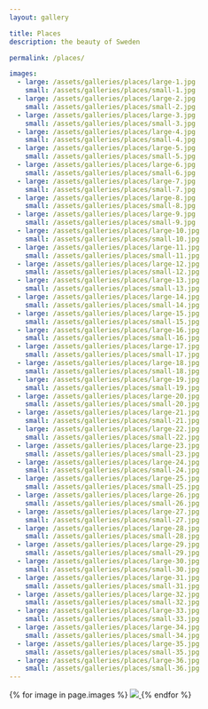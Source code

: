 ```yaml
---
layout: gallery

title: Places
description: the beauty of Sweden

permalink: /places/

images:
  - large: /assets/galleries/places/large-1.jpg
    small: /assets/galleries/places/small-1.jpg
  - large: /assets/galleries/places/large-2.jpg
    small: /assets/galleries/places/small-2.jpg
  - large: /assets/galleries/places/large-3.jpg
    small: /assets/galleries/places/small-3.jpg
  - large: /assets/galleries/places/large-4.jpg
    small: /assets/galleries/places/small-4.jpg
  - large: /assets/galleries/places/large-5.jpg
    small: /assets/galleries/places/small-5.jpg
  - large: /assets/galleries/places/large-6.jpg
    small: /assets/galleries/places/small-6.jpg
  - large: /assets/galleries/places/large-7.jpg
    small: /assets/galleries/places/small-7.jpg
  - large: /assets/galleries/places/large-8.jpg
    small: /assets/galleries/places/small-8.jpg
  - large: /assets/galleries/places/large-9.jpg
    small: /assets/galleries/places/small-9.jpg
  - large: /assets/galleries/places/large-10.jpg
    small: /assets/galleries/places/small-10.jpg
  - large: /assets/galleries/places/large-11.jpg
    small: /assets/galleries/places/small-11.jpg
  - large: /assets/galleries/places/large-12.jpg
    small: /assets/galleries/places/small-12.jpg
  - large: /assets/galleries/places/large-13.jpg
    small: /assets/galleries/places/small-13.jpg
  - large: /assets/galleries/places/large-14.jpg
    small: /assets/galleries/places/small-14.jpg
  - large: /assets/galleries/places/large-15.jpg
    small: /assets/galleries/places/small-15.jpg
  - large: /assets/galleries/places/large-16.jpg
    small: /assets/galleries/places/small-16.jpg
  - large: /assets/galleries/places/large-17.jpg
    small: /assets/galleries/places/small-17.jpg
  - large: /assets/galleries/places/large-18.jpg
    small: /assets/galleries/places/small-18.jpg
  - large: /assets/galleries/places/large-19.jpg
    small: /assets/galleries/places/small-19.jpg
  - large: /assets/galleries/places/large-20.jpg
    small: /assets/galleries/places/small-20.jpg
  - large: /assets/galleries/places/large-21.jpg
    small: /assets/galleries/places/small-21.jpg
  - large: /assets/galleries/places/large-22.jpg
    small: /assets/galleries/places/small-22.jpg
  - large: /assets/galleries/places/large-23.jpg
    small: /assets/galleries/places/small-23.jpg
  - large: /assets/galleries/places/large-24.jpg
    small: /assets/galleries/places/small-24.jpg
  - large: /assets/galleries/places/large-25.jpg
    small: /assets/galleries/places/small-25.jpg
  - large: /assets/galleries/places/large-26.jpg
    small: /assets/galleries/places/small-26.jpg
  - large: /assets/galleries/places/large-27.jpg
    small: /assets/galleries/places/small-27.jpg
  - large: /assets/galleries/places/large-28.jpg
    small: /assets/galleries/places/small-28.jpg
  - large: /assets/galleries/places/large-29.jpg
    small: /assets/galleries/places/small-29.jpg
  - large: /assets/galleries/places/large-30.jpg
    small: /assets/galleries/places/small-30.jpg
  - large: /assets/galleries/places/large-31.jpg
    small: /assets/galleries/places/small-31.jpg
  - large: /assets/galleries/places/large-32.jpg
    small: /assets/galleries/places/small-32.jpg
  - large: /assets/galleries/places/large-33.jpg
    small: /assets/galleries/places/small-33.jpg
  - large: /assets/galleries/places/large-34.jpg
    small: /assets/galleries/places/small-34.jpg
  - large: /assets/galleries/places/large-35.jpg
    small: /assets/galleries/places/small-35.jpg
  - large: /assets/galleries/places/large-36.jpg
    small: /assets/galleries/places/small-36.jpg
---
```



<div id="gallery">
{% for image in page.images %}
   <a data-fancybox="slides" href="{{ image.large }}">
      <img src="{{ image.small }}">
   </a>
{% endfor %}


  <script>
    $("#gallery").justifiedGallery({
      rowHeight : 120,
      margins : 10,
	  border : 0,
      lastRow : 'justify'
    });
  </script>
</div>
